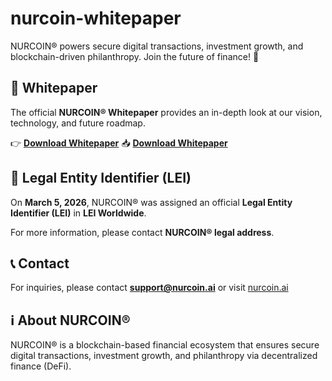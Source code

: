 # nurcoin-whitepaper
NURCOIN® powers secure digital transactions, investment growth, and blockchain-driven philanthropy.   Join the future of finance! 🚀
## 📜 Whitepaper  
The official **NURCOIN® Whitepaper** provides an in-depth look at our vision, technology, and future roadmap.  

👉 **[Download Whitepaper](WHITEPAPER%20%E2%80%A2%20NURCOIN%C2%AE%20%E2%80%A2%20YOUR%20DIGITAL%20FUTURE.pdf)**
📥 **[Download Whitepaper](https://nurcoin.ai/download/126/whitepaper/5077/whitepaper-nurcoin-your-digital-future.pdf)**

## 📜 Legal Entity Identifier (LEI)  
On **March 5, 2026**, NURCOIN® was assigned an official **Legal Entity Identifier (LEI)** in **LEI Worldwide**.  

For more information, please contact **NURCOIN® legal address**.

## 📞 Contact  
For inquiries, please contact **support@nurcoin.ai** or visit [nurcoin.ai](https://nurcoin.ai)

## ℹ️ About NURCOIN®  
NURCOIN® is a blockchain-based financial ecosystem that ensures secure digital transactions, investment growth, and philanthropy via decentralized finance (DeFi).  